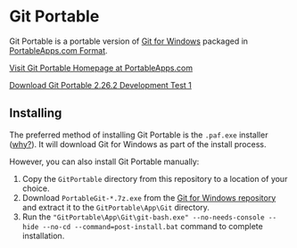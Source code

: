 # Git Portable

Git Portable is a portable version of [Git for Windows](https://git-for-windows.github.io) packaged in [PortableApps.com Format](http://portableapps.com/about/what_is_a_portable_app).

[Visit Git Portable Homepage at PortableApps.com](https://portableapps.com/node/34685)

[Download Git Portable 2.26.2 Development Test 1](https://github.com/jgonyea/GitPortable/releases/download/v2.26.2/GitPortable_2.26.2.windows.1_Development_Test_1_online.paf.exe)

## Installing

The preferred method of installing Git Portable is the `.paf.exe` installer ([why?](https://portableapps.com/about/what_is_a_portable_app#whypaf)). It will download Git for Windows as part of the install process.

However, you can also install Git Portable manually:

1. Copy the `GitPortable` directory from this repository to a location of your choice.
2. Download `PortableGit-*.7z.exe` from the [Git for Windows repository](https://github.com/git-for-windows/git/releases) and extract it to the `GitPortable\App\Git` directory.
3. Run the `"GitPortable\App\Git\git-bash.exe" --no-needs-console --hide --no-cd --command=post-install.bat` command to complete installation.

 [download]: https://github.com/sheabunge/GitPortable/releases/download/v2.21.0-devtest.1/GitPortable_2.21.0_Development_Test_1_online.paf.exe
